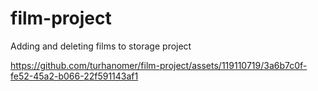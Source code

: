 # film-project
Adding and deleting films to storage project



https://github.com/turhanomer/film-project/assets/119110719/3a6b7c0f-fe52-45a2-b066-22f591143af1

